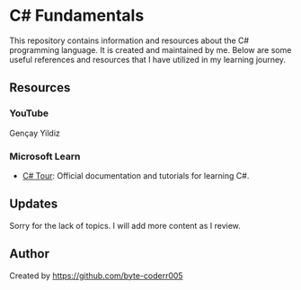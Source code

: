 # C# Fundamentals

This repository contains information and resources about the C# programming language. It is created and maintained by me. Below are some useful references and resources that I have utilized in my learning journey.

## Resources

### YouTube
Gençay Yildiz

### Microsoft Learn
- [C# Tour](https://learn.microsoft.com/en-us/dotnet/csharp/tour-of-csharp/): Official documentation and tutorials for learning C#.

## Updates
Sorry for the lack of topics. I will add more content as I review.

## Author
Created by https://github.com/byte-coderr005
